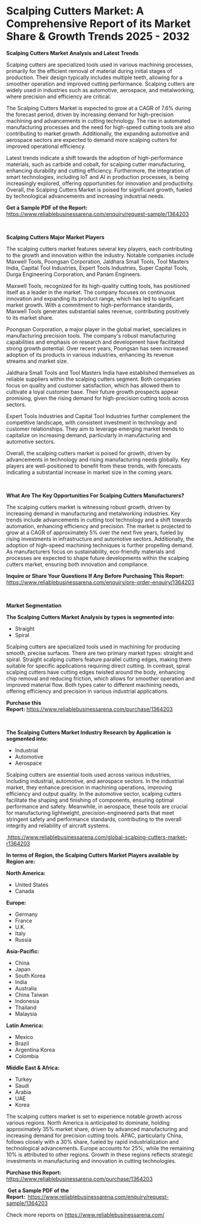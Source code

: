<p><h1>Scalping Cutters Market: A Comprehensive Report of its Market Share & Growth Trends 2025 - 2032</h1></p><p><strong>Scalping Cutters Market Analysis and Latest Trends</strong></p>
<p><p>Scalping cutters are specialized tools used in various machining processes, primarily for the efficient removal of material during initial stages of production. Their design typically includes multiple teeth, allowing for a smoother operation and improved cutting performance. Scalping cutters are widely used in industries such as automotive, aerospace, and metalworking, where precision and efficiency are critical.</p><p>The Scalping Cutters Market is expected to grow at a CAGR of 7.6% during the forecast period, driven by increasing demand for high-precision machining and advancements in cutting technology. The rise in automated manufacturing processes and the need for high-speed cutting tools are also contributing to market growth. Additionally, the expanding automotive and aerospace sectors are expected to demand more scalping cutters for improved operational efficiency.</p><p>Latest trends indicate a shift towards the adoption of high-performance materials, such as carbide and cobalt, for scalping cutter manufacturing, enhancing durability and cutting efficiency. Furthermore, the integration of smart technologies, including IoT and AI in production processes, is being increasingly explored, offering opportunities for innovation and productivity. Overall, the Scalping Cutters Market is poised for significant growth, fueled by technological advancements and increasing industrial needs.</p></p>
<p><strong>Get a Sample PDF of the Report:&nbsp;</strong> <a href="https://www.reliablebusinessarena.com/enquiry/request-sample/1364203?utm_campaign=3195&utm_medium=2&utm_source=Github&utm_content=ia&utm_term=10042025&utm_id=scalping-cutters">https://www.reliablebusinessarena.com/enquiry/request-sample/1364203</a></p>
<p>&nbsp;</p>
<p><strong>Scalping Cutters Major Market Players</strong></p>
<p><p>The scalping cutters market features several key players, each contributing to the growth and innovation within the industry. Notable companies include Maxwell Tools, Poongsan Corporation, Jaldhara Small Tools, Tool Masters India, Capital Tool Industries, Expert Tools Industries, Super Capital Tools, Durga Engineering Corporation, and Panam Engineers.</p><p>Maxwell Tools, recognized for its high-quality cutting tools, has positioned itself as a leader in the market. The company focuses on continuous innovation and expanding its product range, which has led to significant market growth. With a commitment to high-performance standards, Maxwell Tools generates substantial sales revenue, contributing positively to its market share.</p><p>Poongsan Corporation, a major player in the global market, specializes in manufacturing precision tools. The company's robust manufacturing capabilities and emphasis on research and development have facilitated strong growth potential. Over recent years, Poongsan has seen increased adoption of its products in various industries, enhancing its revenue streams and market size.</p><p>Jaldhara Small Tools and Tool Masters India have established themselves as reliable suppliers within the scalping cutters segment. Both companies focus on quality and customer satisfaction, which has allowed them to cultivate a loyal customer base. Their future growth prospects appear promising, given the rising demand for high-precision cutting tools across sectors.</p><p>Expert Tools Industries and Capital Tool Industries further complement the competitive landscape, with consistent investment in technology and customer relationships. They aim to leverage emerging market trends to capitalize on increasing demand, particularly in manufacturing and automotive sectors.</p><p>Overall, the scalping cutters market is poised for growth, driven by advancements in technology and rising manufacturing needs globally. Key players are well-positioned to benefit from these trends, with forecasts indicating a substantial increase in market size in the coming years.</p></p>
<p>&nbsp;</p>
<p><strong>What Are The Key Opportunities For Scalping Cutters Manufacturers?</strong></p>
<p><p>The scalping cutters market is witnessing robust growth, driven by increasing demand in manufacturing and metalworking industries. Key trends include advancements in cutting tool technology and a shift towards automation, enhancing efficiency and precision. The market is projected to grow at a CAGR of approximately 5% over the next five years, fueled by rising investments in infrastructure and automotive sectors. Additionally, the adoption of high-speed machining techniques is further propelling demand. As manufacturers focus on sustainability, eco-friendly materials and processes are expected to shape future developments within the scalping cutters market, ensuring both innovation and compliance.</p></p>
<p><strong>Inquire or Share Your Questions If Any Before Purchasing This Report:</strong> <a href="https://www.reliablebusinessarena.com/enquiry/pre-order-enquiry/1364203?utm_campaign=3195&utm_medium=2&utm_source=Github&utm_content=ia&utm_term=10042025&utm_id=scalping-cutters">https://www.reliablebusinessarena.com/enquiry/pre-order-enquiry/1364203</a></p>
<p>&nbsp;</p>
<p><strong>Market Segmentation</strong></p>
<p><strong>The Scalping Cutters Market Analysis by types is segmented into:</strong></p>
<p><ul><li>Straight</li><li>Spiral</li></ul></p>
<p><p>Scalping cutters are specialized tools used in machining for producing smooth, precise surfaces. There are two primary market types: straight and spiral. Straight scalping cutters feature parallel cutting edges, making them suitable for specific applications requiring direct cutting. In contrast, spiral scalping cutters have cutting edges twisted around the body, enhancing chip removal and reducing friction, which allows for smoother operation and improved material flow. Both types cater to different machining needs, offering efficiency and precision in various industrial applications.</p></p>
<p><strong>Purchase this Report:&nbsp;</strong><a href="https://www.reliablebusinessarena.com/purchase/1364203?utm_campaign=3195&utm_medium=2&utm_source=Github&utm_content=ia&utm_term=10042025&utm_id=scalping-cutters">https://www.reliablebusinessarena.com/purchase/1364203</a></p>
<p>&nbsp;</p>
<p><strong>The Scalping Cutters Market Industry Research by Application is segmented into:</strong></p>
<p><ul><li>Industrial</li><li>Automotive</li><li>Aerospace</li></ul></p>
<p><p>Scalping cutters are essential tools used across various industries, including industrial, automotive, and aerospace sectors. In the industrial market, they enhance precision in machining operations, improving efficiency and output quality. In the automotive sector, scalping cutters facilitate the shaping and finishing of components, ensuring optimal performance and safety. Meanwhile, in aerospace, these tools are crucial for manufacturing lightweight, precision-engineered parts that meet stringent safety and performance standards, contributing to the overall integrity and reliability of aircraft systems.</p></p>
<p><a href="https://www.reliablebusinessarena.com/global-scalping-cutters-market-r1364203?utm_campaign=3195&utm_medium=2&utm_source=Github&utm_content=ia&utm_term=10042025&utm_id=scalping-cutters">&nbsp;https://www.reliablebusinessarena.com/global-scalping-cutters-market-r1364203</a></p>
<p><strong>In terms of Region, the Scalping Cutters Market Players available by Region are:</strong></p>
<p>
    <p> <strong> North America: </strong>
        <ul>
            <li>United States</li>
            <li>Canada</li>
        </ul>
        </p> 
    <p> <strong> Europe: </strong>
        <ul>
            <li>Germany</li>
            <li>France</li>
            <li>U.K.</li>
            <li>Italy</li>
            <li>Russia</li>
        </ul>
        </p> 
    <p> <strong> Asia-Pacific: </strong>
        <ul>
            <li>China</li>
            <li>Japan</li>
            <li>South Korea</li>
            <li>India</li>
            <li>Australia</li>
            <li>China Taiwan</li>
            <li>Indonesia</li>
            <li>Thailand</li>
            <li>Malaysia</li>
        </ul>
        </p> 
    <p> <strong> Latin America: </strong>
        <ul>
            <li>Mexico</li>
            <li>Brazil</li>
            <li>Argentina Korea</li>
            <li>Colombia</li>
        </ul>
        </p> 
    <p> <strong> Middle East & Africa: </strong>
        <ul>
            <li>Turkey</li>
            <li>Saudi</li>
            <li>Arabia</li>
            <li>UAE</li>
            <li>Korea</li>
        </ul>
    </p>
    </p>
<p><p>The scalping cutters market is set to experience notable growth across various regions. North America is anticipated to dominate, holding approximately 35% market share, driven by advanced manufacturing and increasing demand for precision cutting tools. APAC, particularly China, follows closely with a 30% share, fueled by rapid industrialization and technological advancements. Europe accounts for 25%, while the remaining 10% is attributed to other regions. Growth in these regions reflects strategic investments in manufacturing and innovation in cutting technologies.</p></p>
<p><strong>Purchase this Report: </strong><a href="https://www.reliablebusinessarena.com/purchase/1364203?utm_campaign=3195&utm_medium=2&utm_source=Github&utm_content=ia&utm_term=10042025&utm_id=scalping-cutters">https://www.reliablebusinessarena.com/purchase/1364203</a></p>
<p>&nbsp;<strong>Get a Sample PDF of the Report:&nbsp;&nbsp;</strong><a href="https://www.reliablebusinessarena.com/enquiry/request-sample/1364203?utm_campaign=3195&utm_medium=2&utm_source=Github&utm_content=ia&utm_term=10042025&utm_id=scalping-cutters">https://www.reliablebusinessarena.com/enquiry/request-sample/1364203</a></p>
<p><strong></strong></p>
<p>Check more reports on <a href="https://www.reliablebusinessarena.com/?utm_campaign=3195&utm_medium=2&utm_source=Github&utm_content=ia&utm_term=10042025&utm_id=scalping-cutters">https://www.reliablebusinessarena.com/</a></p>